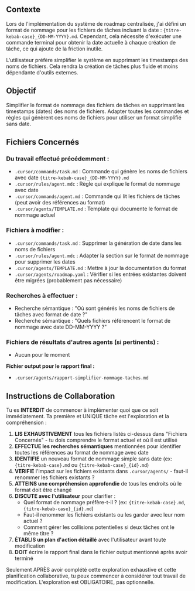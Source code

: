 ## Contexte

Lors de l'implémentation du système de roadmap centralisée, j'ai défini un format de nommage pour les fichiers de tâches incluant la date : `{titre-kebab-case}_{DD-MM-YYYY}.md`. Cependant, cela nécessite d'exécuter une commande terminal pour obtenir la date actuelle à chaque création de tâche, ce qui ajoute de la friction inutile.

L'utilisateur préfère simplifier le système en supprimant les timestamps des noms de fichiers. Cela rendra la création de tâches plus fluide et moins dépendante d'outils externes.

## Objectif

Simplifier le format de nommage des fichiers de tâches en supprimant les timestamps (dates) des noms de fichiers. Adapter toutes les commandes et règles qui génèrent ces noms de fichiers pour utiliser un format simplifié sans date.

## Fichiers Concernés

### Du travail effectué précédemment :
- `.cursor/commands/task.md` : Commande qui génère les noms de fichiers avec date `{titre-kebab-case}_{DD-MM-YYYY}.md`
- `.cursor/rules/agent.mdc` : Règle qui explique le format de nommage avec date
- `.cursor/commands/agent.md` : Commande qui lit les fichiers de tâches (peut avoir des références au format)
- `.cursor/agents/TEMPLATE.md` : Template qui documente le format de nommage actuel

### Fichiers à modifier :
- `.cursor/commands/task.md` : Supprimer la génération de date dans les noms de fichiers
- `.cursor/rules/agent.mdc` : Adapter la section sur le format de nommage pour supprimer les dates
- `.cursor/agents/TEMPLATE.md` : Mettre à jour la documentation du format
- `.cursor/agents/roadmap.yaml` : Vérifier si les entrées existantes doivent être migrées (probablement pas nécessaire)

### Recherches à effectuer :
- Recherche sémantique : "Où sont générés les noms de fichiers de tâches avec format de date ?"
- Recherche sémantique : "Quels fichiers référencent le format de nommage avec date DD-MM-YYYY ?"

### Fichiers de résultats d'autres agents (si pertinents) :
- Aucun pour le moment

**Fichier output pour le rapport final :**
- `.cursor/agents/rapport-simplifier-nommage-taches.md`

## Instructions de Collaboration

Tu es **INTERDIT** de commencer à implémenter quoi que ce soit immédiatement. Ta première et UNIQUE tâche est l'exploration et la compréhension :

1. **LIS EXHAUSTIVEMENT** tous les fichiers listés ci-dessus dans "Fichiers Concernés" - tu dois comprendre le format actuel et où il est utilisé
2. **EFFECTUE les recherches sémantiques** mentionnées pour identifier toutes les références au format de nommage avec date
3. **IDENTIFIE** un nouveau format de nommage simple sans date (ex: `{titre-kebab-case}.md` ou `{titre-kebab-case}_{id}.md`)
4. **VERIFIE** l'impact sur les fichiers existants dans `.cursor/agents/` - faut-il renommer les fichiers existants ?
5. **ATTEINS une compréhension approfondie** de tous les endroits où le format doit être changé
6. **DISCUTE avec l'utilisateur** pour clarifier :
   - Quel format de nommage préfère-t-il ? (ex: `{titre-kebab-case}.md`, `{titre-kebab-case}_{id}.md`)
   - Faut-il renommer les fichiers existants ou les garder avec leur nom actuel ?
   - Comment gérer les collisions potentielles si deux tâches ont le même titre ?
7. **ÉTABLIS un plan d'action détaillé** avec l'utilisateur avant toute modification
8. **DOIT** écrire le rapport final dans le fichier output mentionné après avoir terminé

Seulement APRÈS avoir complété cette exploration exhaustive et cette planification collaborative, tu peux commencer à considérer tout travail de modification. L'exploration est OBLIGATOIRE, pas optionnelle.

